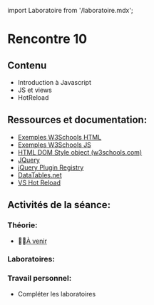 import Laboratoire from '/laboratoire.mdx';

# Rencontre 10

## Contenu
- Introduction à Javascript 
- JS et views
- HotReload 

## Ressources et documentation: 
- [Exemples W3Schools HTML](https://www.w3schools.com/js/js_examples.asp) 
- [Exemples W3Schools JS](https://htmlcheatsheet.com/js/) 
- [HTML DOM Style object (w3schools.com)](https://www.w3schools.com/jsref/dom_obj_style.asp) 
- [JQuery](https://api.jquery.com/)
- [jQuery Plugin Registry](https://plugins.jquery.com/)  
- [DataTables.net](https://datatables.net/)
- [VS Hot Reload](https://learn.microsoft.com/fr-ca/visualstudio/debugger/hot-reload?view=vs-2022)

## Activités de la séance: 

### Théorie:  
- 🔗🚧[À venir](BRISE)

### Laboratoires:  
<Laboratoire nom="10XX-S05_2_Demo"/>
<Laboratoire nom="10XX-S05_2_Lab1"/>

### Travail personnel: 
- Compléter les laboratoires